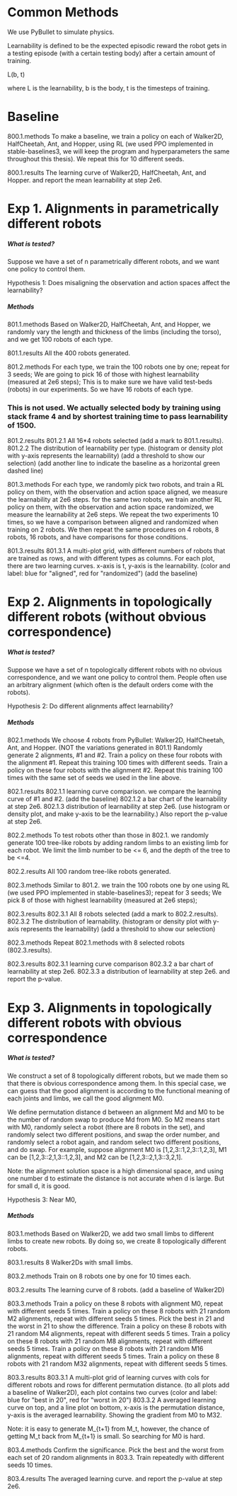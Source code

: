 # Common Methods

We use PyBullet to simulate physics.

Learnability is defined to be the expected episodic reward the robot gets in a testing episode (with a certain testing body) after a certain amount of training.

L(b, t)

where L is the learnability, b is the body, t is the timesteps of training.

# Baseline

800.1.methods
To make a baseline, we train a policy on each of Walker2D, HalfCheetah, Ant, and Hopper, using RL (we used PPO implemented in stable-baselines3, we will keep the program and hyperparameters the same throughout this thesis). We repeat this for 10 different seeds.

800.1.results
The learning curve of Walker2D, HalfCheetah, Ant, and Hopper. and report the mean learnability at step 2e6.


# Exp 1. Alignments in parametrically different robots

##### What is tested?

Suppose we have a set of n parametrically different robots, and we want one policy to control them.

Hypothesis 1:
Does misaligning the observation and action spaces affect the learnability?

##### Methods

801.1.methods
Based on Walker2D, HalfCheetah, Ant, and Hopper, we randomly vary the length and thickness of the limbs (including the torso), 
and we get 100 robots of each type.

801.1.results
All the 400 robots generated.


801.2.methods
For each type, 
we train the 100 robots one by one; repeat for 3 seeds;
We are going to pick 16 of those with highest learnability (measured at 2e6 steps);
This is to make sure we have valid test-beds (robots) in our experiments.
So we have 16 robots of each type.
### This is not used. We actually selected body by training using stack frame 4 and by shortest training time to pass learnability of 1500.

801.2.results
801.2.1 All 16*4 robots selected (add a mark to 801.1.results).
801.2.2 The distribution of learnability per type. (histogram or density plot with y-axis represents the learnability) (add a threshold to show our selection) (add another line to indicate the baseline as a horizontal green dashed line)


801.3.methods
For each type,
we randomly pick two robots, and train a RL policy on them, with the observation and action space aligned, we measure the learnability at 2e6 steps.
for the same two robots, we train another RL policy on them, with the observation and action space randomized, we measure the learnability at 2e6 steps.
We repeat the two experiments 10 times, so we have a comparison between aligned and randomized when training on 2 robots.
We then repeat the same procedures on 4 robots, 8 robots, 16 robots, and have comparisons for those conditions.

801.3.results
801.3.1 A multi-plot grid, with different numbers of robots that are trained as rows, and with different types as columns.
For each plot, there are two learning curves. x-axis is t, y-axis is the learnability. (color and label: blue for "aligned", red for "randomized") (add the baseline)


# Exp 2. Alignments in topologically different robots (without obvious correspondence)

##### What is tested?

Suppose we have a set of n topologically different robots with no obvious correspondence, and we want one policy to control them.
People often use an arbitrary alignment (which often is the default orders come with the robots).

Hypothesis 2:
Do different alignments affect learnability?

##### Methods

802.1.methods
We choose 4 robots from PyBullet: Walker2D, HalfCheetah, Ant, and Hopper. (NOT the variations generated in 801.1)
Randomly generate 2 alignments, #1 and #2.
Train a policy on these four robots with the alignment #1. Repeat this training 100 times with different seeds.
Train a policy on these four robots with the alignment #2. Repeat this training 100 times with the same set of seeds we used in the line above.

802.1.results
802.1.1 learning curve comparison. we compare the learning curve of #1 and #2. (add the baseline)
802.1.2 a bar chart of the learnability at step 2e6.
802.1.3 distribution of learnability at step 2e6. (use histogram or density plot, and make y-axis to be the learnability.) Also report the p-value at step 2e6.

802.2.methods
To test robots other than those in 802.1. we randomly generate 100 tree-like robots by adding random limbs to an existing limb for each robot.
We limit the limb number to be <= 6, and the depth of the tree to be <=4.

802.2.results
All 100 random tree-like robots generated.

802.3.methods
Similar to 801.2.
we train the 100 robots one by one using RL (we used PPO implemented in stable-baselines3); repeat for 3 seeds;
We pick 8 of those with highest learnability (measured at 2e6 steps);

802.3.results
802.3.1 All 8 robots selected (add a mark to 802.2.results).
802.3.2 The distribution of learnability. (histogram or density plot with y-axis represents the learnability) (add a threshold to show our selection)

802.3.methods
Repeat 802.1.methods with 8 selected robots (802.3.results).

802.3.results
802.3.1 learning curve comparison
802.3.2 a bar chart of learnability at step 2e6.
802.3.3 a distribution of learnability at step 2e6. and report the p-value.


# Exp 3. Alignments in topologically different robots with obvious correspondence

##### What is tested?

We construct a set of 8 topologically different robots, but we made them so that there is obvious correspondence among them.
In this special case, we can guess that the good alignment is according to the functional meaning of each joints and limbs, we call the good alignment M0.

We define permutation distance d between an alignment Md and M0 to be the number of random swap to produce Md from M0.
So M2 means start with M0, randomly select a robot (there are 8 robots in the set), and randomly select two different positions, and swap the order number, and randomly select a robot again, and random select two different positions, and do swap.
For example, suppose alignment M0 is [1,2,3::1,2,3::1,2,3], M1 can be [1,2,3::2,1,3::1,2,3], and M2 can be [1,2,3::2,1,3::3,2,1].

Note: the alignment solution space is a high dimensional space, and using one number d to estimate the distance is not accurate when d is large. But for small d, it is good.

Hypothesis 3:
Near M0, 

##### Methods

803.1.methods
Based on Walker2D, we add two small limbs to different limbs to create new robots. By doing so, we create 8 topologically different robots.

803.1.results
8 Walker2Ds with small limbs.

803.2.methods
Train on 8 robots one by one for 10 times each.

803.2.results
The learning curve of 8 robots. (add a baseline of Walker2D)

803.3.methods
Train a policy on these 8 robots with alignment M0, repeat with different seeds 5 times.
Train a policy on these 8 robots with 21 random M2 alignments, repeat with different seeds 5 times.
Pick the best in 21 and the worst in 21 to show the difference.
Train a policy on these 8 robots with 21 random M4 alignments, repeat with different seeds 5 times.
Train a policy on these 8 robots with 21 random M8 alignments, repeat with different seeds 5 times.
Train a policy on these 8 robots with 21 random M16 alignments, repeat with different seeds 5 times.
Train a policy on these 8 robots with 21 random M32 alignments, repeat with different seeds 5 times.


803.3.results
803.3.1 A multi-plot grid of learning curves with cols for different robots and rows for different permutation distance. (to all plots add a baseline of Walker2D), each plot contains two curves (color and label: blue for "best in 20", red for "worst in 20")
803.3.2 A averaged learning curve on top, and a line plot on bottom, x-axis is the permutation distance, y-axis is the averaged learnability. Showing the gradient from M0 to M32.

Note: it is easy to generate M_{t+1} from M_t, however, the chance of getting M_t back from M_{t+1} is small. So searching for M0 is hard.

803.4.methods
Confirm the significance.
Pick the best and the worst from each set of 20 random alignments in 803.3. Train repeatedly with different seeds 10 times.

803.4.results
The averaged learning curve. and report the p-value at step 2e6.

